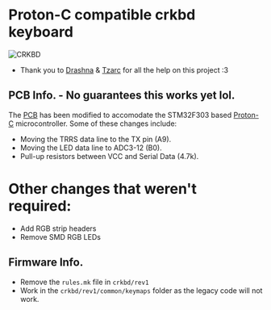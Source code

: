 # Proton-C compatible crkbd keyboard 
![CRKBD](https://raw.githubusercontent.com/wafflekeebs/waffle_corne/proton-c/images/crkbd.png)

* Thank you to [Drashna](https://github.com/drashna) & [Tzarc](https://github.com/tzarc) for all the help on this project :3
## PCB Info. - No guarantees this works yet lol. 
The [PCB](https://github.com/foostan/crkbd.git) has been modified to accomodate the STM32F303 based [Proton-C](https://qmk.fm/proton-c/) microcontroller. Some of these changes include: 
* Moving the TRRS data line to the TX pin (A9). 
* Moving the LED data line to ADC3-12 (B0).
* Pull-up resistors between VCC and Serial Data (4.7k).

# Other changes that weren't required:
* Add RGB strip headers 
* Remove SMD RGB LEDs

## Firmware Info. 
* Remove the `rules.mk` file in `crkbd/rev1`
* Work in the `crkbd/rev1/common/keymaps` folder as the legacy code will not work. 
